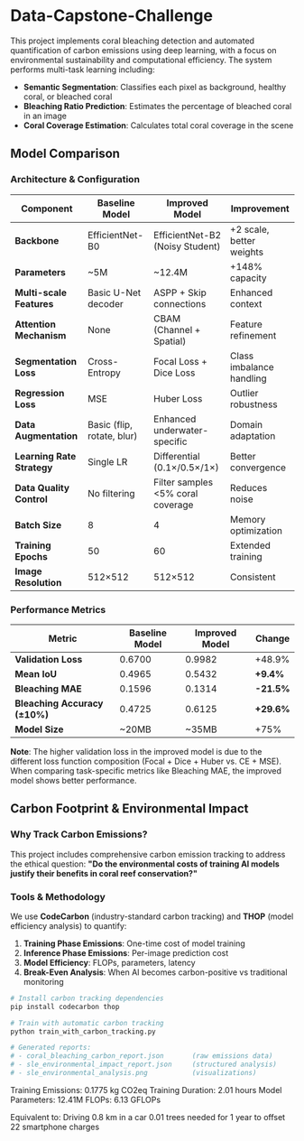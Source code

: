 # Data-Capstone-Challenge

This project implements coral bleaching detection and automated quantification of carbon emissions using deep learning, with a focus on environmental sustainability and computational efficiency. The system performs multi-task learning including:

- **Semantic Segmentation**: Classifies each pixel as background, healthy coral, or bleached coral
- **Bleaching Ratio Prediction**: Estimates the percentage of bleached coral in an image
- **Coral Coverage Estimation**: Calculates total coral coverage in the scene



## Model Comparison

### Architecture & Configuration

| **Component**              | **Baseline Model**         | **Improved Model**                | **Improvement**          |
| -------------------------- | -------------------------- | --------------------------------- | ------------------------ |
| **Backbone**               | EfficientNet-B0            | EfficientNet-B2 (Noisy Student)   | +2 scale, better weights |
| **Parameters**             | ~5M                        | ~12\.4M                           | +148% capacity           |
| **Multi-scale Features**   | Basic U-Net decoder        | ASPP + Skip connections           | Enhanced context         |
| **Attention Mechanism**    | None                       | CBAM (Channel + Spatial)          | Feature refinement       |
| **Segmentation Loss**      | Cross-Entropy              | Focal Loss + Dice Loss            | Class imbalance handling |
| **Regression Loss**        | MSE                        | Huber Loss                        | Outlier robustness       |
| **Data Augmentation**      | Basic (flip, rotate, blur) | Enhanced underwater-specific      | Domain adaptation        |
| **Learning Rate Strategy** | Single LR                  | Differential (0.1×/0.5×/1×)       | Better convergence       |
| **Data Quality Control**   | No filtering               | Filter samples <5% coral coverage | Reduces noise            |
| **Batch Size**             | 8                          | 4                                 | Memory optimization      |
| **Training Epochs**        | 50                         | 60                                | Extended training        |
| **Image Resolution**       | 512×512                    | 512×512                           | Consistent               |

### Performance Metrics

| **Metric**                    | **Baseline Model** | **Improved Model** | **Change** |
| ----------------------------- | ------------------ | ------------------ | ---------- |
| **Validation Loss**           | 0.6700             | 0.9982             | +48.9%     |
| **Mean IoU**                  | 0.4965             | 0.5432             | **+9.4%**  |
| **Bleaching MAE**             | 0.1596             | 0.1314             | **-21.5%** |
| **Bleaching Accuracy (±10%)** | 0.4725             | 0.6125             | **+29.6%** |
| **Model Size**                | ~20MB              | ~35MB              | +75%       |

**Note**: The higher validation loss in the improved model is due to the different loss function composition (Focal + Dice + Huber vs. CE + MSE). When comparing task-specific metrics like Bleaching MAE, the improved model shows better performance.



## Carbon Footprint & Environmental Impact

### Why Track Carbon Emissions?

This project includes comprehensive carbon emission tracking to address the ethical question: **"Do the environmental costs of training AI models justify their benefits in coral reef conservation?"**

### Tools & Methodology

We use **CodeCarbon** (industry-standard carbon tracking) and **THOP** (model efficiency analysis) to quantify:

1. **Training Phase Emissions**: One-time cost of model training
2. **Inference Phase Emissions**: Per-image prediction cost
3. **Model Efficiency**: FLOPs, parameters, latency
4. **Break-Even Analysis**: When AI becomes carbon-positive vs traditional monitoring

```bash
# Install carbon tracking dependencies
pip install codecarbon thop

# Train with automatic carbon tracking
python train_with_carbon_tracking.py

# Generated reports:
# - coral_bleaching_carbon_report.json       (raw emissions data)
# - sle_environmental_impact_report.json     (structured analysis)
# - sle_environmental_analysis.png           (visualizations)
```

Training Emissions: 0.1775 kg CO2eq
Training Duration: 2.01 hours
Model Parameters: 12.41M
FLOPs: 6.13 GFLOPs

Equivalent to:
   Driving 0.8 km in a car
   0.01 trees needed for 1 year to offset
   22 smartphone charges